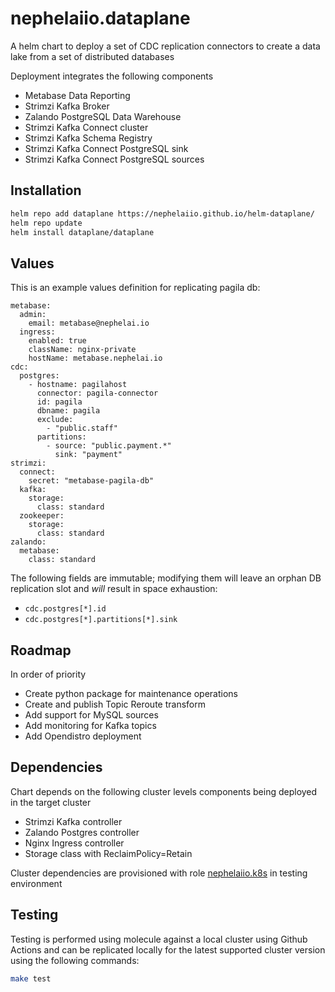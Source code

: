 # nephelaiio.dataplane

A helm chart to deploy a set of CDC replication connectors to create a data lake from a set of distributed databases

Deployment integrates the following components
* Metabase Data Reporting
* Strimzi Kafka Broker
* Zalando PostgreSQL Data Warehouse
* Strimzi Kafka Connect cluster
* Strimzi Kafka Schema Registry
* Strimzi Kafka Connect PostgreSQL sink
* Strimzi Kafka Connect PostgreSQL sources

## Installation

``` sh
helm repo add dataplane https://nephelaiio.github.io/helm-dataplane/
helm repo update
helm install dataplane/dataplane
```

## Values

This is an example values definition for replicating pagila db:

```
metabase:
  admin:
    email: metabase@nephelai.io
  ingress:
    enabled: true
    className: nginx-private
    hostName: metabase.nephelai.io
cdc:
  postgres:
    - hostname: pagilahost
      connector: pagila-connector
      id: pagila
      dbname: pagila
      exclude:
        - "public.staff"
      partitions:
        - source: "public.payment.*"
          sink: "payment"
strimzi:
  connect:
    secret: "metabase-pagila-db"
  kafka:
    storage:
      class: standard
  zookeeper:
    storage:
      class: standard
zalando:
  metabase:
    class: standard
```

The following fields are immutable; modifying them will leave an orphan DB replication slot and _will_ result in space exhaustion:
* `cdc.postgres[*].id`
* `cdc.postgres[*].partitions[*].sink`

## Roadmap
In order of priority
* Create python package for maintenance operations
* Create and publish Topic Reroute transform
* Add support for MySQL sources
* Add monitoring for Kafka topics
* Add Opendistro deployment

## Dependencies
Chart depends on the following cluster levels components being deployed in the target cluster

* Strimzi Kafka controller
* Zalando Postgres controller
* Nginx Ingress controller
* Storage class with ReclaimPolicy=Retain 

Cluster dependencies are provisioned with role [nephelaiio.k8s](https://github.com/nephelaiio/ansible-role-k8s) in testing environment

## Testing
Testing is performed using molecule against a local cluster using Github Actions and can be replicated locally for the latest supported cluster version using the following commands:

``` sh
make test
```
